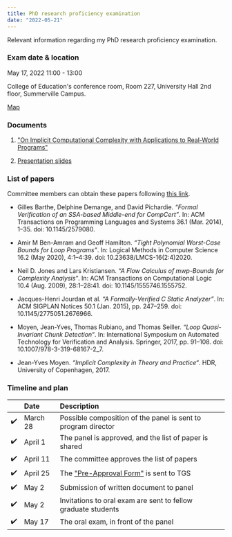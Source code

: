 ```yaml
---
title: PhD research proficiency examination 
date: "2022-05-21"
---
```


Relevant information regarding my PhD research proficiency examination.

### Exam date & location

May 17, 2022 11:00 - 13:00

College of Education's conference room, Room 227, University Hall 2nd
floor, Summerville Campus.

<a href="https://map.concept3d.com/?id=824#!m/268018"
target='blank'>Map</a>

### Documents

1. <a href="../files/exam_doc.pdf" target="blank">"On Implicit
   Computational Complexity with Applications to Real-World
   Programs"</a>

2. <a href="../files/exam_slides.pdf" target="blank">Presentation
   slides</a>

### List of papers

Committee members can obtain these papers following [this link][box].

- Gilles Barthe, Delphine Demange, and David Pichardie. _“Formal Verification of
  an SSA-based Middle-end for CompCert”_. In: ACM Transactions on Programming
  Languages and Systems 36.1 (Mar. 2014), 1–35. doi: 10.1145/2579080.

- Amir M Ben-Amram and Geoff Hamilton. _“Tight Polynomial Worst-Case Bounds for
  Loop Programs”_. In: Logical Methods in Computer Science 16.2 (May 2020),
  4:1–4:39. doi: 10.23638/LMCS-16(2:4)2020.

- Neil D. Jones and Lars Kristiansen. _“A Flow Calculus of _mwp_-Bounds for
  Complexity Analysis“_. In: ACM Transactions on Computational Logic 10.4 (Aug.
  2009), 28:1–28:41. doi: 10.1145/1555746.1555752.

- Jacques-Henri Jourdan et al. _“A Formally-Verified C Static Analyzer”_. In:
  ACM SIGPLAN Notices 50.1 (Jan. 2015), pp. 247–259. doi:
  10.1145/2775051.2676966.

- Moyen, Jean-Yves, Thomas Rubiano, and Thomas Seiller. _“Loop Quasi-Invariant
  Chunk Detection“_. In: International Symposium on Automated Technology for
  Verification and Analysis. Springer, 2017, pp. 91–108. doi:
  10.1007/978-3-319-68167-2_7.

- Jean-Yves Moyen. _“Implicit Complexity in Theory and Practice“_. HDR,
  University of Copenhagen, 2017.

### Timeline and plan

|     | Date     | Description                                                   |
|:---:|:---------|:--------------------------------------------------------------|
| ✔️  | March 28 | Possible composition of the panel is sent to program director |
| ✔️  | April 1  | The panel is approved, and the list of paper is shared        |
| ✔️  | April 11 | The committee approves the list of papers                     |
| ✔️  | April 25 | The ["Pre-Approval Form"][1] is sent to TGS                   |
| ✔️  | May 2    | Submission of written document to panel                       |
| ✔️  | May 2    | Invitations to oral exam are sent to fellow graduate students |
| ✔️  | May 17   | The oral exam, in front of the panel                          |

[box]: https://augustauniversity.box.com/s/o40239kvx3r2fs75j9zc95qed3vus9fi
[1]: https://www.augusta.edu/gradschool/documents/comprehensive_exam_preapproval.pdf